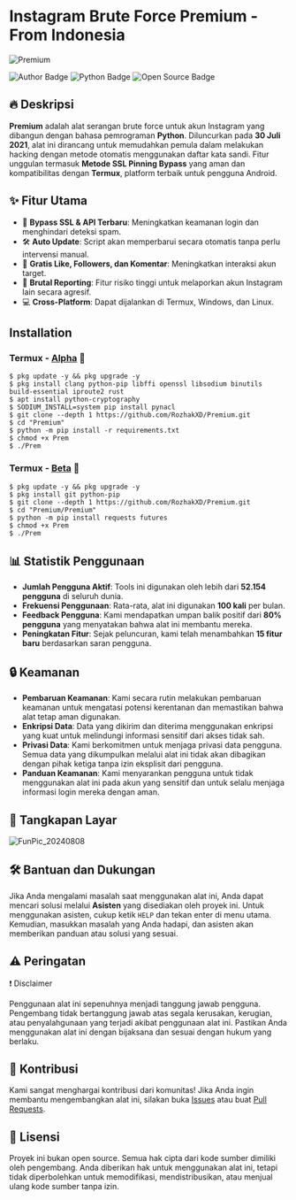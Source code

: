 # Instagram Brute Force Premium - From Indonesia
![Premium](https://github.com/user-attachments/assets/893c14d0-dfca-4a4b-b778-ee5f238edc34)

![Author Badge](https://img.shields.io/badge/Author-Rozhak-blue?style=flat-square&logo=github)
![Python Badge](https://img.shields.io/badge/Written%20In-Python-yellow?style=flat-square&logo=python)
![Open Source Badge](https://img.shields.io/badge/Open%20Source-No-red?style=flat-square&logo=open-source-initiative)

## 🔥 Deskripsi
**Premium** adalah alat serangan brute force untuk akun Instagram yang dibangun dengan bahasa pemrograman **Python**. Diluncurkan pada **30 Juli 2021**, alat ini dirancang untuk memudahkan pemula dalam melakukan hacking dengan metode otomatis menggunakan daftar kata sandi. Fitur unggulan termasuk **Metode SSL Pinning Bypass** yang aman dan kompatibilitas dengan **Termux**, platform terbaik untuk pengguna Android.

## ✨ Fitur Utama
- 🔐 **Bypass SSL & API Terbaru**: Meningkatkan keamanan login dan menghindari deteksi spam.
- 🛠️ **Auto Update**: Script akan memperbarui secara otomatis tanpa perlu intervensi manual.
- 🌟 **Gratis Like, Followers, dan Komentar**: Meningkatkan interaksi akun target.
- 🚨 **Brutal Reporting**: Fitur risiko tinggi untuk melaporkan akun Instagram lain secara agresif.
- 💻 **Cross-Platform**: Dapat dijalankan di Termux, Windows, dan Linux.

## Installation
### Termux - [Alpha](https://drive.google.com/file/d/17ULiEz8qnvMs9wZ_yY_oYhk4kfOHE1mR/view?usp=sharing) 🐺
```
$ pkg update -y && pkg upgrade -y
$ pkg install clang python-pip libffi openssl libsodium binutils build-essential iproute2 rust
$ apt install python-cryptography
$ SODIUM_INSTALL=system pip install pynacl
$ git clone --depth 1 https://github.com/RozhakXD/Premium.git
$ cd "Premium"
$ python -m pip install -r requirements.txt
$ chmod +x Prem
$ ./Prem
```

### Termux - [Beta](https://drive.google.com/file/d/1xKuP_-XNMNXUV-Io_GpKQvX4MB_K_VZW/view?usp=drive_link) 🐢
```
$ pkg update -y && pkg upgrade -y
$ pkg install git python-pip
$ git clone --depth 1 https://github.com/RozhakXD/Premium.git
$ cd "Premium/Premium"
$ python -m pip install requests futures
$ chmod +x Prem
$ ./Prem
```

## 📊 Statistik Penggunaan
- **Jumlah Pengguna Aktif**: Tools ini digunakan oleh lebih dari **52.154 pengguna** di seluruh dunia.
- **Frekuensi Penggunaan**: Rata-rata, alat ini digunakan **100 kali** per bulan.
- **Feedback Pengguna**: Kami mendapatkan umpan balik positif dari **80% pengguna** yang menyatakan bahwa alat ini membantu mereka.
- **Peningkatan Fitur**: Sejak peluncuran, kami telah menambahkan **15 fitur baru** berdasarkan saran pengguna.

## 🔒 Keamanan
- **Pembaruan Keamanan**: Kami secara rutin melakukan pembaruan keamanan untuk mengatasi potensi kerentanan dan memastikan bahwa alat tetap aman digunakan.
- **Enkripsi Data**: Data yang dikirim dan diterima menggunakan enkripsi yang kuat untuk melindungi informasi sensitif dari akses tidak sah.
- **Privasi Data**: Kami berkomitmen untuk menjaga privasi data pengguna. Semua data yang dikumpulkan melalui alat ini tidak akan dibagikan dengan pihak ketiga tanpa izin eksplisit dari pengguna.
- **Panduan Keamanan**: Kami menyarankan pengguna untuk tidak menggunakan alat ini pada akun yang sensitif dan untuk selalu menjaga informasi login mereka dengan aman.

## 📸 Tangkapan Layar
![FunPic_20240808](https://github.com/user-attachments/assets/01bb0962-f50b-4d35-8533-53fe74684572)

## 🛠️ Bantuan dan Dukungan
Jika Anda mengalami masalah saat menggunakan alat ini, Anda dapat mencari solusi melalui **Asisten** yang disediakan oleh proyek ini. Untuk menggunakan asisten, cukup ketik `HELP` dan tekan enter di menu utama. Kemudian, masukkan masalah yang Anda hadapi, dan asisten akan memberikan panduan atau solusi yang sesuai.

## ⚠️ Peringatan
❗ Disclaimer

Penggunaan alat ini sepenuhnya menjadi tanggung jawab pengguna. Pengembang tidak bertanggung jawab atas segala kerusakan, kerugian, atau penyalahgunaan yang terjadi akibat penggunaan alat ini. Pastikan Anda menggunakan alat ini dengan bijaksana dan sesuai dengan hukum yang berlaku.

## 🤝 Kontribusi
Kami sangat menghargai kontribusi dari komunitas! Jika Anda ingin membantu mengembangkan alat ini, silakan buka [Issues](https://github.com/RozhakXD/Premium/issues) atau buat [Pull Requests](https://github.com/RozhakXD/Premium/pulls).

## 📜 Lisensi
Proyek ini bukan open source. Semua hak cipta dari kode sumber dimiliki oleh pengembang. Anda diberikan hak untuk menggunakan alat ini, tetapi tidak diperbolehkan untuk memodifikasi, mendistribusikan, atau menjual ulang kode sumber tanpa izin.
